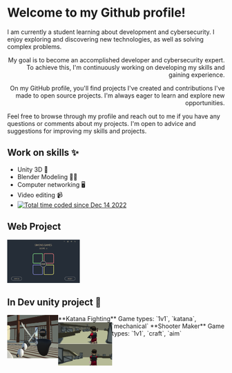 # Welcome to my Github profile!

<a align="right">I am currently a student learning about development and cybersecurity. I enjoy exploring and discovering new technologies, as well as solving complex problems.

My goal is to become an accomplished developer and cybersecurity expert. To achieve this, I'm continuously working on developing my skills and gaining experience.

On my GitHub profile, you'll find projects I've created and contributions I've made to open source projects. I'm always eager to learn and explore new opportunities.

Feel free to browse through my profile and reach out to me if you have any questions or comments about my projects. I'm open to advice and suggestions for improving my skills and projects.</a>

## Work on skills ✨
- Unity 3D 🎲
- Blender Modeling 👨‍🏭
- Computer networking 🖥️
- Video editing 📹
- <a href="https://wakatime.com/@f628329b-9b09-4fa2-a503-df6e53082429"><img src="https://wakatime.com/badge/user/f628329b-9b09-4fa2-a503-df6e53082429.svg" alt="Total time coded since Dec 14 2022" /></a>

## Web Project
<a href="https://mapics.github.io/SimonsGame/"><img src="Simon.PNG" height="100"/></a>

## In Dev unity project 🚧
<img align="left" height="100" src="katana.png"/>  
**Katana Fighting**  
Game types: `1v1`, `katana`, `mechanical`

<img align="left" height="100" src="shooter.png"/>  
**Shooter Maker**  
Game types: `1v1`, `craft`, `aim`

